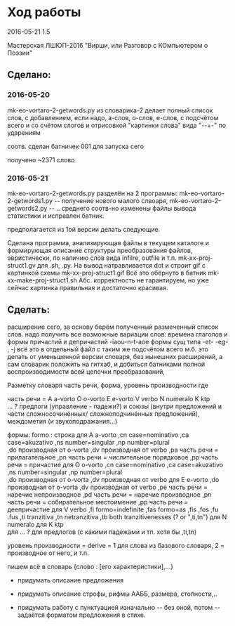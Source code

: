 Ход работы
=====================================

2016-05-21 1.5

Мастерская ЛШЮП-2016
"Вирши, или Разговор с КОмпьютером о Поэзии"

Сделано:
---------------------------------------

### 2016-05-20

mk-eo-vortaro-2-getwords.py
из словарика-2 делает полный список слов, 
с добавлением, если надо, a-слов, о-слов, е-слов,
с подсчётом всего и со счётом слогов 
и отрисовкой "картинки слова" вида "--+-" по ударениям

соотв. сделан батничек 001 для запуска сего

получено ~2371 слово

### 2016-05-21

mk-eo-vortaro-2-getwords.py разделён на 2 программы:
mk-eo-vortaro-2-getwords1.py -- получение нового малого слвоаря,
mk-eo-vortaro-2-getwords2.py -- .. среднего
соотв-но изменены файлы вывода статистики и исправлен батник.

предполагается из 1ой версии делать следующие.

Сделана программа, анализирующая файлы  в текущем каталоге 
и формирующая описание структуры преобразования файлов, эвристически,
по наличию слов вида infilre, outfile и т.п.
mk-xx-proj-struct1.gv
для .sh, .py.
На вывод натравливается dot и строит gif с картинкой схемы mk-xx-proj-struct1.gif
Всё это обёрнуто в батник mk-xx-make-proj-struct1.sh
Абс. корректность не гарантируем,
но уже сейчас картинка правильная и достаточно красивая.

Сделать:
---------------------------------------

расширение сего, 
за основу берём полученный размеченный список слов.
надо получить все возможные вариации слов:
времена глаголов и формы причастий и депричастий -iaou-n-t-aoe
формы сущ типа -et- -eg- , -j
всё это в отдельный файл
с таким же подсчётом всего
м.б. это делать от уменьшенной версии словаря, 
	без нынешних расширений,
	а сам словарик положить на гитхаб,
	и добиться батниками полной воспроизводимости всей цепочки преобразований,

Разметку словаря
часть речи, форма, уровень производности
где

часть речи = 
  A a-vorto
  O o-vorto
  E e-vorto
  V verbo
  N numeralo
  K ktp  
  ... ?
  предлоги (управление - падежи?) и 
  	союзы (внутри предложений и части сложносочинённых/ сложноподчинённых предложений), 
  	междометия (и звукоподражания...)

формы: formo : строка
  для A a-vorto
  	,cn case=nominativo
  	,ca case=akuzativo
  	,ns number=singular
  	,np number=plural  	
  	,do производная от o-vorta
  	,dv производная от verbo
  	,pa часть речи = прилагательное
  	,pn часть речи = числительное порядковое
  	,pp часть речи = причастие
  для O o-vorto
  	,cn case=nominativo
  	,ca case=akuzativo
  	,ns number=singular
  	,np number=plural  	
  	,do производная от o-vorta
  	,dv производная от verbo
  для E e-vorto
  	,do производная от o-vorta
  	,dv производная от verbo
  	,pe часть речи = наречие непроизводное
  	,pd часть речи = наречие производное
  	,pn часть речи = собирательное местоимение
  	,pp часть речи = деепричастие
  для V verbo
    ,fi formo=indefinite
    ,fas formo=as
    ,fis
    ,fos
    ,fu
    .fus
    ,ti tranzitiva
    ,tn netranzitiva 
    ,tb both tranzitivenesses (? or ",ti,tn")
  для N numeralo
  для K ktp  
  для ... ?
  для предлогов (с какими падежами и тп. хотя бы ,ti,tn)
  
уровень производности = derive = 1 для слова из базового словаря,
  2 = производное от него, и т.п.

пишем всё в словарь {слово : [его характеристики],...}

* придумать описание предложения

* придумать описание строфы, рифмы ААББ, размера, стопности,.. 

* придумать работу с пунктуацией 
  изначально -- без оной,
  потом -- задаётся форматом предложения в стихе.
  

